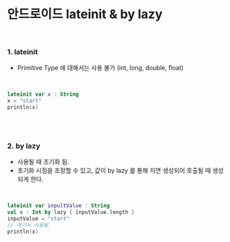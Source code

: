 # 안드로이드 lateinit & by lazy
<br>

### 1. **lateinit**
* Primitive Type 에 대해서는 사용 불가 (int, long, double, float)

<br>

~~~kotlin
lateinit var x : String
x = "start"
println(x)
~~~

<br><br>

### 2. **by lazy**
* 사용될 때 초기화 됨.
* 초기화 시점을 조정할 수 있고, 값이 by lazy 를 통해 지연 생성되어 호출될 때 생성되게 한다.

<br>

~~~kotlin
lateinit var inpultValue : String
val x : Int by lazy { inputValue.length }
inputValue = "start"
// 여기서 사용됨.
println(x)
~~~